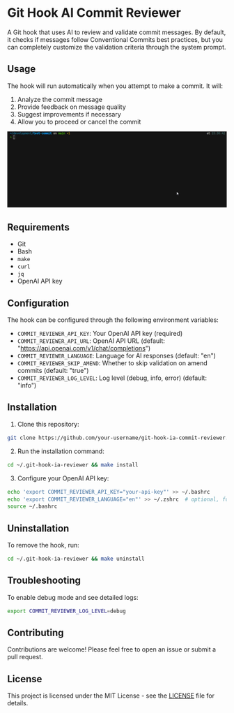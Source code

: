 # Git Hook AI Commit Reviewer

A Git hook that uses AI to review and validate commit messages. By default, it checks if messages follow Conventional Commits best practices, but you can completely customize the validation criteria through the system prompt.

## Usage

The hook will run automatically when you attempt to make a commit. It will:

1. Analyze the commit message
2. Provide feedback on message quality
3. Suggest improvements if necessary
4. Allow you to proceed or cancel the commit

![Git Hook AI Commit Reviewer in action](docs/screenshots/example.gif)

## Requirements

- Git
- Bash
- `make`
- `curl`
- `jq`
- OpenAI API key


## Configuration

The hook can be configured through the following environment variables:

- `COMMIT_REVIEWER_API_KEY`: Your OpenAI API key (required)
- `COMMIT_REVIEWER_API_URL`: OpenAI API URL (default: "https://api.openai.com/v1/chat/completions")
- `COMMIT_REVIEWER_LANGUAGE`: Language for AI responses (default: "en")
- `COMMIT_REVIEWER_SKIP_AMEND`: Whether to skip validation on amend commits (default: "true")
- `COMMIT_REVIEWER_LOG_LEVEL`: Log level (debug, info, error) (default: "info")

## Installation

1. Clone this repository:
```bash
git clone https://github.com/your-username/git-hook-ia-commit-reviewer.git ~/.git-hook-ia-reviewer
```

2. Run the installation command:
```bash
cd ~/.git-hook-ia-reviewer && make install
```

3. Configure your OpenAI API key:

```bash
echo 'export COMMIT_REVIEWER_API_KEY="your-api-key"' >> ~/.bashrc
echo 'export COMMIT_REVIEWER_LANGUAGE="en"' >> ~/.zshrc  # optional, for English responses
source ~/.bashrc
```

## Uninstallation

To remove the hook, run:

```bash
cd ~/.git-hook-ia-reviewer && make uninstall
```

## Troubleshooting

To enable debug mode and see detailed logs:

```bash
export COMMIT_REVIEWER_LOG_LEVEL=debug
```

## Contributing

Contributions are welcome! Please feel free to open an issue or submit a pull request.

## License

This project is licensed under the MIT License - see the [LICENSE](LICENSE) file for details. 